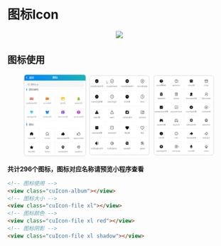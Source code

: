 <!--
 * @Descripttion: 
 * @version: V1.0
 * @Author: Xiaokang Lei
 * @email: lxk201808@163.com
 * @Date: 2022-11-30 14:56:28
 * @LastEditors: Xiaokang Lei
 * @LastEditTime: 2022-11-30 15:23:02
-->

# 图标Icon

<div align=center>
  <img width="160px" style="border-radius: 5%;" src="https://s1.ax1x.com/2022/11/30/zwKDdU.jpg">
</div>

## 图标使用

<div align=center>
    <img width="28%" src="/img/icon01.png">
    <img width="28%" src="/img/icon02.png">
    <img width="28%" src="/img/icon03.png">
</div>

**共计296个图标，图标对应名称请预览小程序查看**

```html
<!-- 图标使用 -->
<view class="cuIcon-album"></view>
<!-- 图标大小 -->
<view class="cuIcon-file xl"></view>
<!-- 图标颜色 -->
<view class="cuIcon-file xl red"></view>
<!-- 图标阴影 -->
<view class="cuIcon-file xl shadow"></view>
```
